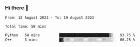 ### Hi there 👋

<!--
**wangsy503/wangsy503** is a ✨ _special_ ✨ repository because its `README.md` (this file) appears on your GitHub profile.

Here are some ideas to get you started:

- 🔭 I’m currently working on ...
- 🌱 I’m currently learning ...
- 👯 I’m looking to collaborate on ...
- 🤔 I’m looking for help with ...
- 💬 Ask me about ...
- 📫 How to reach me: ...
- 😄 Pronouns: ...
- ⚡ Fun fact: ...
-->
<!--START_SECTION:waka-->

```txt
From: 12 August 2023 - To: 19 August 2023

Total Time: 58 mins

Python   54 mins         ███████████████████████▒░   93.75 %
C++      3 mins          █▓░░░░░░░░░░░░░░░░░░░░░░░   06.25 %
```

<!--END_SECTION:waka-->
